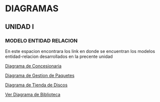 # DIAGRAMAS
## UNIDAD I
### MODELO ENTIDAD RELACION
En este espacion encontrara los link en donde se encuentran los modelos entidad-relacion desarrollados en la precente unidad

[Diagrama de Concesionaria](https://github.com/vivinaCordova/DIAGRAMAS_BASE_DE_DATOS/blob/main/Diagrama%20Concesionaria.jpg)

[Diagrama de Gestion de Paquetes](https://github.com/vivinaCordova/DIAGRAMAS_BASE_DE_DATOS/blob/main/Diagrama_Gestion_Paquetes%20_.pdf)

[Diagrama de Tienda de Discos](https://github.com/vivinaCordova/DIAGRAMAS_BASE_DE_DATOS/blob/main/Diagrama%20Tienda%20de%20Discos.jpg)

[Ver Diagrama de Biblioteca](https://github.com/vivinaCordova/DIAGRAMAS_BASE_DE_DATOS/blob/main/Diagrama%20Biblioteca.pdf)

